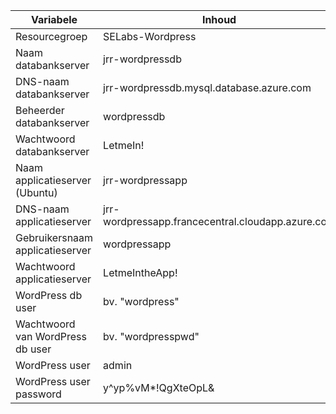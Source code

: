 | **Variabele**                    | **Inhoud**                                                                                                                |
| -------------------------------- | ------------------------------------------------------------------------------------------------------------------------- |
| Resourcegroep| SELabs-Wordpress|
| Naam databankserver| jrr-wordpressdb|
| DNS-naam databankserver| jrr-wordpressdb.mysql.database.azure.com|
| Beheerder databankserver         | wordpressdb                                                                                                               |
| Wachtwoord databankserver        | LetmeIn!|
| Naam applicatieserver (Ubuntu) | jrr-wordpressapp|
| DNS-naam applicatieserver        | jrr-wordpressapp.francecentral.cloudapp.azure.com |
| Gebruikersnaam applicatieserver  | wordpressapp       |
| Wachtwoord applicatieserver      |LetmeIntheApp!|
| WordPress db user                | bv. "wordpress"|
| Wachtwoord van WordPress db user | bv. "wordpresspwd"   |
| WordPress user                   | admin|
| WordPress user password          | y^yp%vM*!QgXteOpL& |